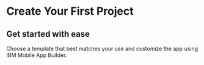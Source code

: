 # Create Your First Project
## Get started with ease

Choose a template that best matches your use and customize the app using IBM Mobile App Builder.

